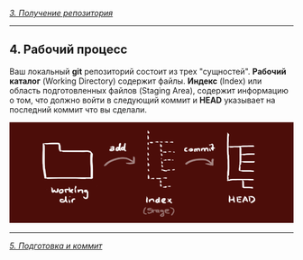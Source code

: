 [*3. Получение репозитория*](./getrep.md)

---
## 4. Рабочий процесс

Ваш локальный **git** репозиторий состоит из трех "сущностей". **Рабочий каталог** (Working Directory) содержит файлы. **Индекс** (Index) или область подготовленных файлов (Staging Area), содержит информацию о том, что должно войти в следующий коммит и **HEAD** указывает на последний коммит что вы сделали.

![trees](./assets/trees.png)

---
[*5. Подготовка и коммит*](./addcommit.md)
